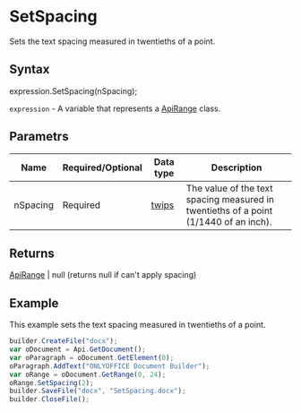 # SetSpacing

Sets the text spacing measured in twentieths of a point.

## Syntax

expression.SetSpacing(nSpacing);

`expression` - A variable that represents a [ApiRange](../ApiRange.md) class.

## Parametrs

| **Name** | **Required/Optional** | **Data type** | **Description** |
| ------------- | ------------- | ------------- | ------------- |
| nSpacing | Required | [twips](../../../Enumerations/twips.md) | The value of the text spacing measured in twentieths of a point (1/1440 of an inch). |

## Returns

[ApiRange](../ApiRange.md) &#124; null (returns null if can't apply spacing)

## Example

This example sets the text spacing measured in twentieths of a point.

```javascript
builder.CreateFile("docx");
var oDocument = Api.GetDocument();
var oParagraph = oDocument.GetElement(0);
oParagraph.AddText("ONLYOFFICE Document Builder");
var oRange = oDocument.GetRange(0, 24);
oRange.SetSpacing(2);
builder.SaveFile("docx", "SetSpacing.docx");
builder.CloseFile();
```